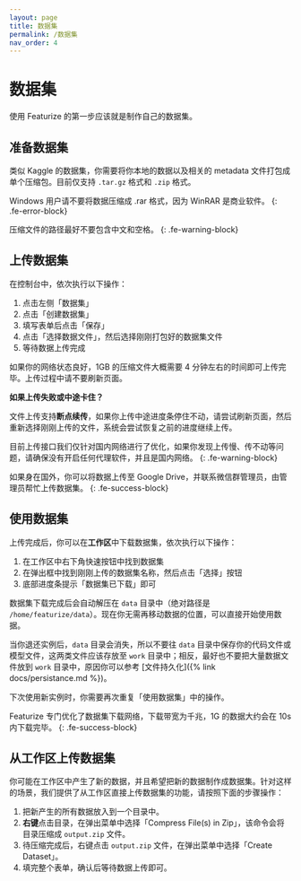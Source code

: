 ```yaml
---
layout: page
title: 数据集
permalink: /数据集
nav_order: 4
---
```


# 数据集

使用 Featurize 的第一步应该就是制作自己的数据集。

## 准备数据集

类似 Kaggle 的数据集，你需要将你本地的数据以及相关的 metadata 文件打包成单个压缩包。目前仅支持 `.tar.gz` 格式和 `.zip` 格式。

Windows 用户请不要将数据压缩成 .rar 格式，因为 WinRAR 是商业软件。
{: .fe-error-block}

压缩文件的路径最好不要包含中文和空格。
{: .fe-warning-block}

## 上传数据集

在控制台中，依次执行以下操作：

1. 点击左侧「数据集」
2. 点击「创建数据集」
3. 填写表单后点击「保存」
4. 点击「选择数据文件」，然后选择刚刚打包好的数据集文件
5. 等待数据上传完成

如果你的网络状态良好，1GB 的压缩文件大概需要 4 分钟左右的时间即可上传完毕。上传过程中请不要刷新页面。

**如果上传失败或中途卡住？**

文件上传支持**断点续传**，如果你上传中途进度条停住不动，请尝试刷新页面，然后重新选择刚刚上传的文件，系统会尝试恢复之前的进度继续上传。

目前上传接口我们仅针对国内网络进行了优化，如果你发现上传慢、传不动等问题，请确保没有开启任何代理软件，并且是国内网络。
{: .fe-warning-block}

如果身在国外，你可以将数据上传至 Google Drive，并联系微信群管理员，由管理员帮忙上传数据集。
{: .fe-success-block}

## 使用数据集

上传完成后，你可以在**工作区**中下载数据集，依次执行以下操作：

1. 在工作区中右下角快速按钮中找到数据集
2. 在弹出框中找到刚刚上传的数据集名称，然后点击「选择」按钮
3. 底部进度条提示「数据集已下载」即可

数据集下载完成后会自动解压在 `data` 目录中（绝对路径是 `/home/featurize/data`）。现在你无需再移动数据的位置，可以直接开始使用数据。

当你退还实例后，`data` 目录会消失，所以不要往 `data` 目录中保存你的代码文件或模型文件，这两类文件应该存放至 `work` 目录中；相反，最好也不要把大量数据文件放到 `work` 目录中，原因你可以参考 [文件持久化]({% link docs/persistance.md %})。

下次使用新实例时，你需要再次重复「使用数据集」中的操作。

Featurize 专门优化了数据集下载网络，下载带宽为千兆，1G 的数据大约会在 10s 内下载完毕。
{: .fe-success-block}

## 从工作区上传数据集

你可能在工作区中产生了新的数据，并且希望把新的数据制作成数据集。针对这样的场景，我们提供了从工作区直接上传数据集的功能，请按照下面的步骤操作：

1. 把新产生的所有数据放入到一个目录中。
2. **右键**点击目录，在弹出菜单中选择「Compress File(s) in Zip」，该命令会将目录压缩成 `output.zip` 文件。
3. 待压缩完成后，右键点击 `output.zip` 文件，在弹出菜单中选择「Create Dataset」。
4. 填完整个表单，确认后等待数据上传即可。
